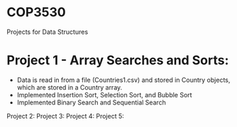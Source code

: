 # COP3530 
Projects for Data Structures

# Project 1 -  Array Searches and Sorts:
  
  - Data is read in from a file (Countries1.csv) and stored in Country objects, which are stored in a Country array.
  - Implemented Insertion Sort, Selection Sort, and Bubble Sort
  - Implemented Binary Search and Sequential Search


Project 2:
Project 3: 
Project 4: 
Project 5: 
